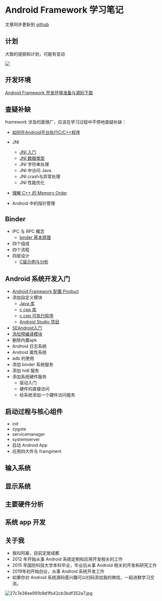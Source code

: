 # Android Framework 学习笔记

文章同步更新到 [github](https://github.com/ahaoddu/AndroidSourceLearn)

## 计划

大致的提纲和计划，可能有变动

![](https://gitee.com/stingerzou/pic-bed/raw/master/img/Android%20Framework%E5%AD%A6%E4%B9%A0%E7%AC%94%E8%AE%B0.png)

## 开发环境

[Android Framework 开发环境准备与源码下载](https://juejin.cn/post/7140475109264850981/)

## 查疑补缺

framework 涉及的面很广，应该在学习过程中不停地查疑补缺：

* [如何在Android平台执行C/C++程序](https://juejin.cn/post/7166816766763466783/)

* JNI
  * [JNI 入门](https://juejin.cn/post/7166820136916582431)
  * [JNI 数据类型](https://juejin.cn/post/7166820337831641102)
  * JNI 字符串处理
  * JNI 中访问 Java
  * JNI crash与异常处理
  * JNI 性能优化

* [理解 C++ 的 Memory Order](https://juejin.cn/post/7158437747077120030)

* Android 中的指针管理


## Binder
* IPC 与 RPC 概念
  * [binder 基本原理](https://juejin.cn/post/7166238795132567582)
* 四个组成
* 四个流程
* 四层设计
  * [C层示例与分析](https://juejin.cn/post/7166835048757329950/)

## Android 系统开发入门

* [Android Framework 配置 Product](https://juejin.cn/post/7166822405887754253/)
* 添加自定义模块
  *  [Java 库](https://juejin.cn/post/7166826060317720607/)
  *  [c cpp 库](https://juejin.cn/post/7166826482226970655/)
  *  [c cpp 可执行程序](https://juejin.cn/post/7166826776868421662/)
  *  [Android Studio 项目](https://juejin.cn/post/7166834673019650056/)
* [SEAndroid入门](https://juejin.cn/post/7166836133970591751/)
* [添加预编译模块](https://juejin.cn/post/7166873124296720397/)
* 删除内置apk
* Android 日志系统
* Android 属性系统
* adb 的使用
* 添加 binder 系统服务
* 添加 hidl 服务
* 添加系统硬件服务
  * 驱动入门
  * 硬件的直接访问
  * 给系统添加一个硬件访问服务


## 启动过程与核心组件

* init
* zygote
* servicemanager
* systemserver
* 启动 Android App
* 应用四大件与 framgment


## 输入系统

## 显示系统

## 主要硬件分析

## 系统 app 开发

## 关于我

- 我叫阿豪，目前定居成都
- 2012 年开始从事 Android 系统定制和应用开发相关的工作
- 2015 年国防科技大学本科毕业，毕业后从事 Android 相关的开发和研究工作
- 2019年初开始创业，从事 Android 系统开发工作
- 如果你对 Android 系统源码感兴趣可以扫码添加我的微信，一起进群学习交流。
  
![27c7e38ee991b9d1fb42cb3bdf352a7.jpg](https://cdn.nlark.com/yuque/0/2022/jpeg/2613680/1662174041146-53015bfc-12f7-4023-9131-0a9e51fd00a2.jpeg#clientId=u0593d637-e239-4&crop=0&crop=0&crop=1&crop=1&from=drop&id=ud527bf55&margin=%5Bobject%20Object%5D&name=27c7e38ee991b9d1fb42cb3bdf352a7.jpg&originHeight=430&originWidth=430&originalType=binary&ratio=1&rotation=0&showTitle=false&size=42506&status=done&style=none&taskId=uf620381e-5767-4559-867e-093d91d3256&title=#crop=0&crop=0&crop=1&crop=1&id=qxLzV&originHeight=430&originWidth=430&originalType=binary&ratio=1&rotation=0&showTitle=false&status=done&style=none&title=)
